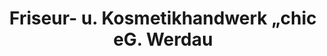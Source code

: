 ---
title: "Friseur- u. Kosmetikhandwerk „chic eG. Werdau"
url: /werdau/friseur-u-kosmetikhandwerk-chic-eg-werdau/
shop: Friseur
---